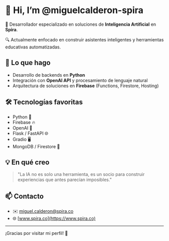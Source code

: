 # 👋 Hi, I’m @miguelcalderon-spira

🚀 Desarrollador especializado en soluciones de **Inteligencia Artificial** en **Spira**.

🔍 Actualmente enfocado en construir asistentes inteligentes y herramientas educativas automatizadas.

## 🧠 Lo que hago
- Desarrollo de backends en **Python**
- Integración con **OpenAI API** y procesamiento de lenguaje natural
- Arquitectura de soluciones en **Firebase** (Functions, Firestore, Hosting)

## 🛠️ Tecnologías favoritas
- Python 🐍
- Firebase 🔥
- OpenAI 💬
- Flask / FastAPI 🌐
- Gradio 🖥️
- MongoDB / Firestore 💾

## 💡 En qué creo
> "La IA no es solo una herramienta, es un socio para construir experiencias que antes parecían imposibles."

## 📫 Contacto
- ✉️ [miguel.calderon@spira.co](mailto:miguel.calderon@spira.co)
- 🌐 [www.spira.co](https://www.spira.co)

---
¡Gracias por visitar mi perfil! 🚀
